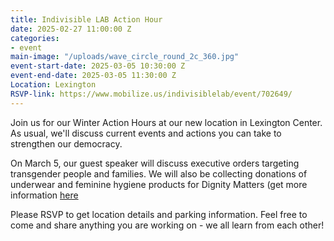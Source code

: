 ```yaml
---
title: Indivisible LAB Action Hour
date: 2025-02-27 11:00:00 Z
categories:
- event
main-image: "/uploads/wave_circle_round_2c_360.jpg"
event-start-date: 2025-03-05 10:30:00 Z
event-end-date: 2025-03-05 11:30:00 Z
Location: Lexington
RSVP-link: https://www.mobilize.us/indivisiblelab/event/702649/
---
```


Join us for our Winter Action Hours at our new location in Lexington Center. As usual, we'll discuss current events and actions you can take to strengthen our democracy. 

On March 5, our guest speaker will discuss executive orders targeting transgender people and families. We will also be collecting donations of underwear and feminine hygiene products for Dignity Matters (get more information [here](https://www.dignity-matters.org/donate-products/)

Please RSVP to get location details and parking information. Feel free to come and share anything you are working on - we all learn from each other!